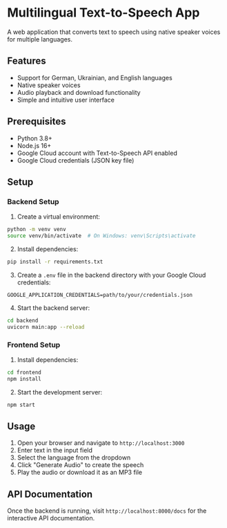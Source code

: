 # Multilingual Text-to-Speech App

A web application that converts text to speech using native speaker voices for multiple languages.

## Features

- Support for German, Ukrainian, and English languages
- Native speaker voices
- Audio playback and download functionality
- Simple and intuitive user interface

## Prerequisites

- Python 3.8+
- Node.js 16+
- Google Cloud account with Text-to-Speech API enabled
- Google Cloud credentials (JSON key file)

## Setup

### Backend Setup

1. Create a virtual environment:

```bash
python -m venv venv
source venv/bin/activate  # On Windows: venv\Scripts\activate
```

2. Install dependencies:

```bash
pip install -r requirements.txt
```

3. Create a `.env` file in the backend directory with your Google Cloud credentials:

```
GOOGLE_APPLICATION_CREDENTIALS=path/to/your/credentials.json
```

4. Start the backend server:

```bash
cd backend
uvicorn main:app --reload
```

### Frontend Setup

1. Install dependencies:

```bash
cd frontend
npm install
```

2. Start the development server:

```bash
npm start
```

## Usage

1. Open your browser and navigate to `http://localhost:3000`
2. Enter text in the input field
3. Select the language from the dropdown
4. Click "Generate Audio" to create the speech
5. Play the audio or download it as an MP3 file

## API Documentation

Once the backend is running, visit `http://localhost:8000/docs` for the interactive API documentation.
